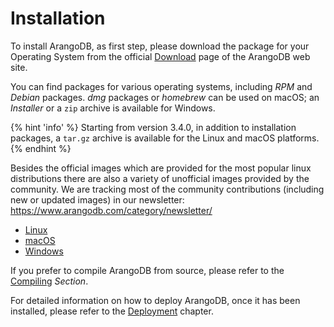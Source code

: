 Installation
============

To install ArangoDB, as first step, please download the package for your Operating
System from the official [Download](https://www.arangodb.com/download) page of the
ArangoDB web site.

You can find packages for various operating systems, including _RPM_ and _Debian_
packages. _dmg_ packages or _homebrew_ can be used on macOS; an _Installer_ or a
`zip` archive is available for Windows.

{% hint 'info' %}
Starting from version 3.4.0, in addition to installation packages, a `tar.gz` archive
is available for the Linux and macOS platforms.
{% endhint %}

Besides the official images which are provided for the most popular linux distributions
there are also a variety of unofficial images provided by the community. We are
tracking most of the community contributions (including new or updated images) in
our newsletter: https://www.arangodb.com/category/newsletter/

- [Linux](Linux.md)
- [macOS](MacOSX.md)
- [Windows](Windows.md)

If you prefer to compile ArangoDB from source, please refer to the [Compiling](Compiling.md)
_Section_.

For detailed information on how to deploy ArangoDB, once it has been installed,
please refer to the [Deployment](../Deployment/README.md) chapter.

